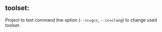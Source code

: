 ## toolset:

Project to test command line option (`--cc=gcc`, `--cc=clang`) to change used toolset.

